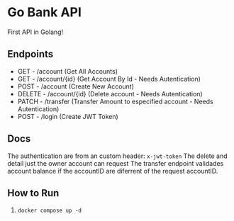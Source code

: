 # Go Bank API

First API in Golang!

## Endpoints

- GET - /account (Get All Accounts)
- GET - /account/{id} (Get Account By Id - Needs Autentication) 
- POST - /account (Create New Account)
- DELETE - /account/{id} (Delete account - Needs Autentication)
- PATCH - /transfer (Transfer Amount to especified account - Needs Autentication)
- POST - /login (Create JWT Token)

## Docs

The authentication are from an custom header:  `x-jwt-token`
The delete and detail just the owner account can request
The transfer endpoint validades account balance if the accountID are diferrent of the request accountID.  

## How to Run

1. `docker compose up -d`
